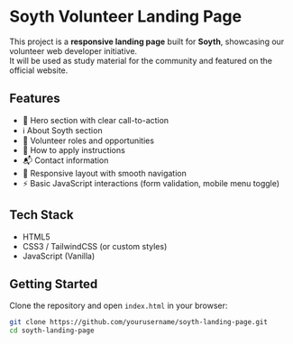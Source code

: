 # Soyth Volunteer Landing Page

This project is a **responsive landing page** built for **Soyth**, showcasing our volunteer web developer initiative.  
It will be used as study material for the community and featured on the official website.  

## Features
- 🎯 Hero section with clear call-to-action  
- ℹ️ About Soyth section  
- 👥 Volunteer roles and opportunities  
- 📝 How to apply instructions  
- 📬 Contact information  
- 📱 Responsive layout with smooth navigation  
- ⚡ Basic JavaScript interactions (form validation, mobile menu toggle)  

## Tech Stack
- HTML5  
- CSS3 / TailwindCSS (or custom styles)  
- JavaScript (Vanilla)  

## Getting Started
Clone the repository and open `index.html` in your browser:

```bash
git clone https://github.com/yourusername/soyth-landing-page.git
cd soyth-landing-page
